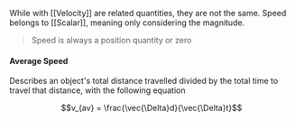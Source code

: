 While with [[Velocity]] are related quantities, they are not the same. Speed belongs to [[Scalar]], meaning only considering the magnitude.

> Speed is always a position quantity or zero

#### Average Speed
Describes an object's total distance travelled divided by the total time to travel that distance, with the following equation

$$v_{av} = \frac{\vec{\Delta}d}{\vec{\Delta}t}$$
